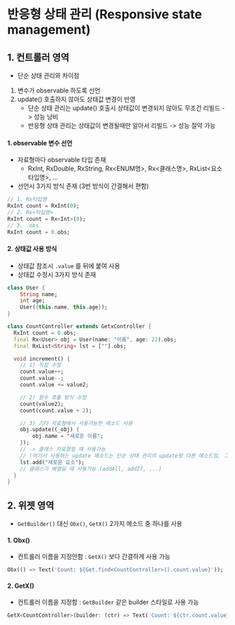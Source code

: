 # 반응형 상태 관리 (Responsive state management)

## 1. 컨트롤러 영역

- 단순 상태 관리와 차이점
1. 변수가 observable 하도록 선언
2. update() 호출하지 않아도 상태값 변경이 반영
   - 단순 상태 관리는 update() 호출시 상태값이 변경되지 않아도 무조건 리빌드 -> 성능 낭비
   - 반응형 상태 관리는 상태값이 변경될때만 알아서 리빌드 -> 성능 절약 가능


#### 1. observable 변수 선언

- 자료형마다 observable 타입 존재
  - RxInt, RxDouble, RxString, Rx<ENUM명>, Rx<클래스명>, RxList<요소타입명>, ...
- 선언시 3가지 방식 존재 (3번 방식이 간결해서 편함)

```dart
// 1. Rx타입명
RxInt count = RxInt(0);
// 2. Rx<타입명>
RxInt count = Rx<Int>(0);
// 3. .obs
RxInt count = 0.obs;
```

#### 2. 상태값 사용 방식

- 상태값 참조시 `.value` 를 뒤에 붙여 사용
- 상태값 수정시 3가지 방식 존재

```dart
class User {
    String name;
    int age;
    User({this.name, this.age});
}

class CountController extends GetxController {
  RxInt count = 0.obs;
  final Rx<User> obj = User(name: "이름", age: 22).obs;
  final RxList<String> lst = [""].obs;

  void increment() {
    // 1) 직접 수정
    count.value++;
    count.value--;
    count.value += value2;

    // 2) 함수 호출 방식 수정
    count(value2);
    count(count.value + 2);

    // 3) 기타 자료형에서 사용가능한 메소드 사용
    obj.update((_obj) {
        obj.name = "새로운 이름";
    });     
    // -> 클래스 자료형일 때 사용가능
    // (여기서 사용하는 update 메소드는 단순 상태 관리의 update랑 다른 메소드임, 그냥 객체 일부 속성만 수정하는 메소드)
    lst.add("새로운 요소"); 
    // 클래스가 배열일 때 사용가능 (addAll, addIf, ...)
  }
}
```

## 2. 위젯 영역

- `GetBuilder()` 대신 `Obx()`, `GetX()` 2가지 메소드 중 하나를 사용

#### 1. Obx()

- 컨트롤러 이름을 지정안함 : `GetX()` 보다 간결하게 사용 가능
```dart
Obx(() => Text('Count: ${Get.find<CountController>().count.value}'));
```

#### 2. GetX()

- 컨트롤러 이름을 지정함 : `GetBuilder` 같은 builder 스타일로 사용 가능
```dart
GetX<CountController>(builder: (ctr) => Text('Count: ${ctr.count.value}'));
```

